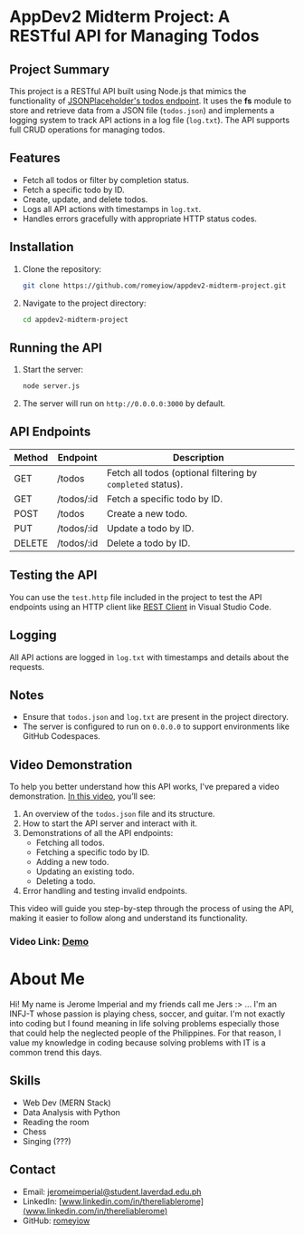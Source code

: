 # AppDev2 Midterm Project: A RESTful API for Managing Todos
## Project Summary
This project is a RESTful API built using Node.js that mimics the functionality of [JSONPlaceholder's todos endpoint](https://jsonplaceholder.typicode.com/todos). It uses the **fs** module to store and retrieve data from a JSON file (`todos.json`) and implements a logging system to track API actions in a log file (`log.txt`). The API supports full CRUD operations for managing todos.

## Features
- Fetch all todos or filter by completion status.
- Fetch a specific todo by ID.
- Create, update, and delete todos.
- Logs all API actions with timestamps in `log.txt`.
- Handles errors gracefully with appropriate HTTP status codes.

## Installation
1. Clone the repository:
   ```sh
   git clone https://github.com/romeyiow/appdev2-midterm-project.git
   ```
2. Navigate to the project directory:
   ```sh
   cd appdev2-midterm-project
   ```

## Running the API
1. Start the server:
   ```sh
   node server.js
   ```
2. The server will run on `http://0.0.0.0:3000` by default.

## API Endpoints
| Method | Endpoint   | Description                                                 |
| ------ | ---------- | ----------------------------------------------------------- |
| GET    | /todos     | Fetch all todos (optional filtering by `completed` status). |
| GET    | /todos/:id | Fetch a specific todo by ID.                                |
| POST   | /todos     | Create a new todo.                                          |
| PUT    | /todos/:id | Update a todo by ID.                                        |
| DELETE | /todos/:id | Delete a todo by ID.                                        |


## Testing the API
You can use the `test.http` file included in the project to test the API endpoints using an HTTP client like [REST Client](https://marketplace.visualstudio.com/items?itemName=humao.rest-client) in Visual Studio Code.

## Logging
All API actions are logged in `log.txt` with timestamps and details about the requests.

## Notes
- Ensure that `todos.json` and `log.txt` are present in the project directory.
- The server is configured to run on `0.0.0.0` to support environments like GitHub Codespaces.


## Video Demonstration
To help you better understand how this API works, I've prepared a video demonstration. [In this video](https://drive.google.com/drive/folders/1Nk8-T4m0G2c_0UrkNKNfgvE0gkG9ULx9?usp=sharing), you’ll see:

1. An overview of the `todos.json` file and its structure.
2. How to start the API server and interact with it.
3. Demonstrations of all the API endpoints:
   - Fetching all todos.
   - Fetching a specific todo by ID.
   - Adding a new todo.
   - Updating an existing todo.
   - Deleting a todo.
4. Error handling and testing invalid endpoints.

This video will guide you step-by-step through the process of using the API, making it easier to follow along and understand its functionality.

### Video Link: [Demo](https://drive.google.com/drive/folders/1Nk8-T4m0G2c_0UrkNKNfgvE0gkG9ULx9?usp=sharing)

# About Me
Hi! My name is Jerome Imperial and my friends call me Jers :> ...
I'm an INFJ-T whose passion is playing chess, soccer, and guitar. I'm not exactly into coding but I found meaning in life solving problems especially those that could help the neglected people of the Philippines. For that reason, I value my knowledge in coding because solving problems with IT is a common trend this days.     

## Skills
- Web Dev (MERN Stack)
- Data Analysis with Python
- Reading the room
- Chess
- Singing (???)

## Contact
- Email: jeromeimperial@student.laverdad.edu.ph
- LinkedIn: [www.linkedin.com/in/thereliablerome](www.linkedin.com/in/thereliablerome)
- GitHub: [romeyiow](https://github.com/romeyiow)
